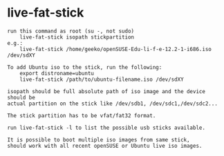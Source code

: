 live-fat-stick
==============
	run this command as root (su -, not sudo)
		live-fat-stick isopath stickpartition
	e.g.: 
		live-fat-stick /home/geeko/openSUSE-Edu-li-f-e-12.2-1-i686.iso /dev/sdXY

	To add Ubuntu iso to the stick, run the following:
		export distroname=ubuntu
		live-fat-stick /path/to/ubuntu-filename.iso /dev/sdXY

	isopath should be full absolute path of iso image and the device should be 
	actual partition on the stick like /dev/sdb1, /dev/sdc1,/dev/sdc2...

	The stick partition has to be vfat/fat32 format.

	run live-fat-stick -l to list the possible usb sticks available.

	It is possible to boot multiple iso images from same stick, 
	should work with all recent openSUSE or Ubuntu live iso images. 
